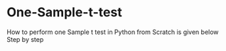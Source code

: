 # One-Sample-t-test
How to perform one Sample t test in Python from Scratch is given below Step by step
